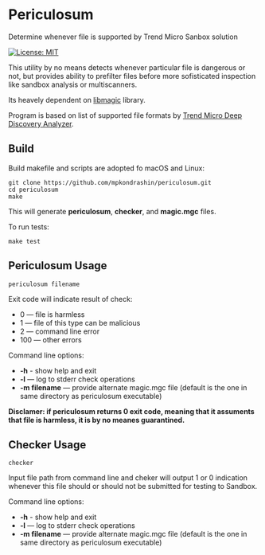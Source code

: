# Periculosum
Determine whenever file is supported by Trend Micro Sanbox solution 

[![License: MIT](https://img.shields.io/badge/License-MIT-yellow.svg)](https://opensource.org/licenses/MIT)

This utility by no means detects whenever particular file is dangerous or not, but provides ability to prefilter files before more sofisticated inspection like sandbox analysis or multiscanners.

Its heavely dependent on [libmagic](http://www.darwinsys.com/file/) library.

Program is based on list of supported file formats by [Trend Micro Deep Discovery Analyzer](https://success.trendmicro.com/dcx/s/solution/1122240-supported-sandbox-and-u-sandbox-file-types?language=en_US).

## Build

Build makefile and scripts are adopted fo macOS and Linux:

```code
git clone https://github.com/mpkondrashin/periculosum.git
cd periculosum
make
```

This will generate **periculosum**, **checker**, and **magic.mgc** files.

To run tests:
```code
make test
```

## Periculosum Usage
```code
periculosum filename
```

Exit code will indicate result of check:

- 0 — file is harmless
- 1 — file of this type can be malicious
- 2 — command line error
- 100 — other errors

Command line options:
- **-h** - show help and exit
- **-l** — log to stderr check operations
- **-m filename** — provide alternate magic.mgc file (default is the one in same directory as periculosum executable)

**Disclamer: if periculosum returns 0 exit code, meaning that it assuments that file is harmless,
it is by no meanes guarantined.** 


## Checker Usage
```code
checker
```

Input file path from command line and cheker will output 1 or 0 indication whenever this file
should or should not be submitted for testing to Sandbox.

Command line options:
- **-h** - show help and exit
- **-l** — log to stderr check operations
- **-m filename** — provide alternate magic.mgc file (default is the one in same directory as periculosum executable)
